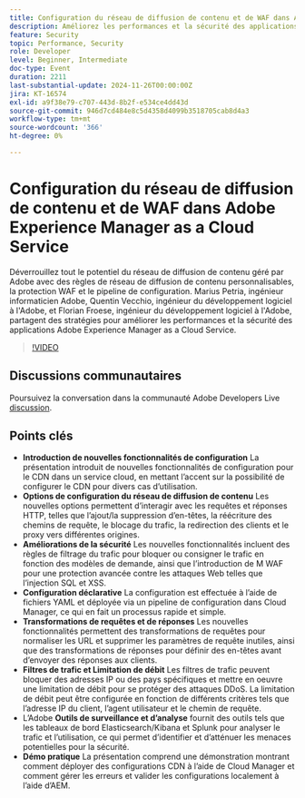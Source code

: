 ```yaml
---
title: Configuration du réseau de diffusion de contenu et de WAF dans Adobe Experience Manager as a Cloud Service
description: Améliorez les performances et la sécurité des applications Adobe Experience Manager as a Cloud Service grâce à des règles CDN personnalisables, à la protection WAF et au pipeline de configuration, comme le partagent les experts en Adobe.
feature: Security
topic: Performance, Security
role: Developer
level: Beginner, Intermediate
doc-type: Event
duration: 2211
last-substantial-update: 2024-11-26T00:00:00Z
jira: KT-16574
exl-id: a9f38e79-c707-443d-8b2f-e534ce4dd43d
source-git-commit: 946d7cd484e8c5d4358d4099b3518705cab8d4a3
workflow-type: tm+mt
source-wordcount: '366'
ht-degree: 0%

---
```


# Configuration du réseau de diffusion de contenu et de WAF dans Adobe Experience Manager as a Cloud Service

Déverrouillez tout le potentiel du réseau de diffusion de contenu géré par Adobe avec des règles de réseau de diffusion de contenu personnalisables, la protection WAF et le pipeline de configuration. Marius Petria, ingénieur informaticien Adobe, Quentin Vecchio, ingénieur du développement logiciel à l&#39;Adobe, et Florian Froese, ingénieur du développement logiciel à l&#39;Adobe, partagent des stratégies pour améliorer les performances et la sécurité des applications Adobe Experience Manager as a Cloud Service.

>[!VIDEO](https://video.tv.adobe.com/v/3440401/?learn=on&enablevpops)

## Discussions communautaires

Poursuivez la conversation dans la communauté Adobe Developers Live [discussion](https://adobe.ly/3O0TyYa).

## Points clés

* **Introduction de nouvelles fonctionnalités de configuration** La présentation introduit de nouvelles fonctionnalités de configuration pour le CDN dans un service cloud, en mettant l’accent sur la possibilité de configurer le CDN pour divers cas d’utilisation.
* **Options de configuration du réseau de diffusion de contenu** Les nouvelles options permettent d’interagir avec les requêtes et réponses HTTP, telles que l’ajout/la suppression d’en-têtes, la réécriture des chemins de requête, le blocage du trafic, la redirection des clients et le proxy vers différentes origines.
* **Améliorations de la sécurité** Les nouvelles fonctionnalités incluent des règles de filtrage du trafic pour bloquer ou consigner le trafic en fonction des modèles de demande, ainsi que l’introduction de M WAF pour une protection avancée contre les attaques Web telles que l’injection SQL et XSS.
* **Configuration déclarative** La configuration est effectuée à l’aide de fichiers YAML et déployée via un pipeline de configuration dans Cloud Manager, ce qui en fait un processus rapide et simple.
* **Transformations de requêtes et de réponses** Les nouvelles fonctionnalités permettent des transformations de requêtes pour normaliser les URL et supprimer les paramètres de requête inutiles, ainsi que des transformations de réponses pour définir des en-têtes avant d’envoyer des réponses aux clients.
* **Filtres de trafic et Limitation de débit** Les filtres de trafic peuvent bloquer des adresses IP ou des pays spécifiques et mettre en oeuvre une limitation de débit pour se protéger des attaques DDoS. La limitation de débit peut être configurée en fonction de différents critères tels que l’adresse IP du client, l’agent utilisateur et le chemin de requête.
* L’Adobe **Outils de surveillance et d’analyse** fournit des outils tels que les tableaux de bord Elasticsearch/Kibana et Splunk pour analyser le trafic et l’utilisation, ce qui permet d’identifier et d’atténuer les menaces potentielles pour la sécurité.
* **Démo pratique** La présentation comprend une démonstration montrant comment déployer des configurations CDN à l’aide de Cloud Manager et comment gérer les erreurs et valider les configurations localement à l’aide d’AEM.
